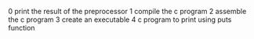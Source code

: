 0 print the result of the preprocessor
1 compile the c program
2 assemble the c program
3 create an executable
4 c program to print using puts function